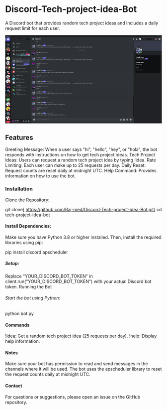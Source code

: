 # Discord-Tech-project-idea-Bot
A  Discord bot that provides random tech project ideas and includes a daily request limit for each user.

![](https://github.com/Raj-med/Discord-Tech-project-idea-Bot/blob/main/ezgif-7-f22bfecca9.gif)

## Features
Greeting Message: When a user says "hi", "hello", "hey", or "hola", the bot responds with instructions on how to get tech project ideas.
Tech Project Ideas: Users can request a random tech project idea by typing !idea.
Rate Limiting: Each user can make up to 25 requests per day.
Daily Reset: Request counts are reset daily at midnight UTC.
Help Command: Provides information on how to use the bot.

### Installation
Clone the Repository:


git clone[ https://github.com/Raj-med/Discord-Tech-project-idea-Bot.git]
cd tech-project-idea-bot


#### Install Dependencies:
Make sure you have Python 3.8 or higher installed. Then, install the required libraries using pip:


pip install discord apscheduler
##### Setup:

Replace "YOUR_DISCORD_BOT_TOKEN" in client.run("YOUR_DISCORD_BOT_TOKEN") with your actual Discord bot token.
Running the Bot
###### Start the bot using Python:


python bot.py
#### Commands
!idea: Get a random tech project idea (25 requests per day).
!help: Display help information.
#### Notes
Make sure your bot has permission to read and send messages in the channels where it will be used.
The bot uses the apscheduler library to reset the request counts daily at midnight UTC.


#### Contact
For questions or suggestions, please open an issue on the GitHub repository.
